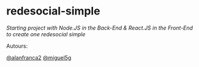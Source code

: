 # redesocial-simple

*Starting project with Node.JS in the Back-End & React.JS in the Front-End to create one redesocial simple*


Autours:

[@alanfranca2](https://github.com/alanfranca2)
[@miguel5g](https://github.com/miguel5g)

